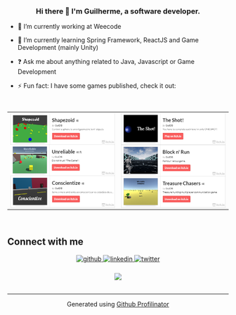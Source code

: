 ### <div align="center">Hi there 👋 I'm Guilherme, a software developer.</div>  
  

- 🔭 I’m currently working at Weecode  
  

- 🌱 I’m currently learning Spring Framework, ReactJS and Game Development (mainly Unity)  
  

- ❓ Ask me about anything related to Java, Javascript or Game Development  
  

- ⚡ Fun fact: I have some games published, check it out:  
  

<br/>  

<div align="center">
  <table>
    <tr>
      <td valign="top" width="50%">
        <a href="https://kampari.itch.io/shapezoid" target="_blank">
          <img src="./img/Shapezoid.png" align="center" height="" width="600">
        </a>
        <a href="https://kampari.itch.io/unreliable" target="_blank">
          <img src="./img/Unreliable.png" align="center" height="" width="600"/>
        </a>
        <a href="https://kampari.itch.io/conscientize" target="_blank">
          <img src="./img/Conscientize.png" align="center" height="" width="600"/>
        </a>
      </td>
      <td valign="top" width="50%">
        <a href="https://kampari.itch.io/the-shot" target="_blank">
          <img src="./img/TheShot.png" align="center" height="" width="600"/>
        </a>
        <a href="https://kampari.itch.io/block-n-run" target="_blank">
          <img src="./img/BlockAndRun.png" align="center" height="" width="600"/>
        </a>
        <a href="https://kampari.itch.io/treasure-chasers" target="_blank">
          <img src="./img/TreasureChasers.png" align="center" height="" width="600"/>
        </a>
      </td>
    </tr>
  </table>
</div>

<br/>  


## Connect with me  
<div align="center">
<a href="https://github.com/GuiDB" target="_blank">
<img src=https://img.shields.io/badge/github-%2324292e.svg?&style=for-the-badge&logo=github&logoColor=white alt=github style="margin-bottom: 5px;" />
</a>
<a href="https://linkedin.com/in/guilherme-brunetto-dall-bello-013829b3" target="_blank">
<img src=https://img.shields.io/badge/linkedin-%231E77B5.svg?&style=for-the-badge&logo=linkedin&logoColor=white alt=linkedin style="margin-bottom: 5px;" />
</a>
<a href="https://twitter.com/Gui_DB" target="_blank">
<img src=https://img.shields.io/badge/twitter-%2300acee.svg?&style=for-the-badge&logo=twitter&logoColor=white alt=twitter style="margin-bottom: 5px;" />
</a>  
</div>  
  

<br/>  

<div align="center">
<img src="https://komarev.com/ghpvc/?username=rishavanand&&style=flat-square" align="center" />
</div>  

<br />

----
<div align="center">Generated using <a href="https://profilinator.rishav.dev/" target="_blank">Github Profilinator</a></div>
